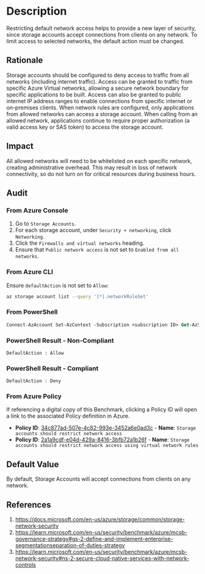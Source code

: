 # Description

Restricting default network access helps to provide a new layer of security, since storage accounts accept connections from clients on any network. To limit access to selected networks, the default action must be changed.

## Rationale

Storage accounts should be configured to deny access to traffic from all networks (including internet traffic). Access can be granted to traffic from specific Azure Virtual networks, allowing a secure network boundary for specific applications to be built. Access can also be granted to public internet IP address ranges to enable connections from specific internet or on-premises clients. When network rules are configured, only applications from allowed networks can access a storage account. When calling from an allowed network, applications continue to require proper authorization (a valid access key or SAS token) to access the storage account.

## Impact

All allowed networks will need to be whitelisted on each specific network, creating administrative overhead. This may result in loss of network connectivity, so do not turn on for critical resources during business hours.

## Audit

### From Azure Console

1. Go to `Storage Accounts`.
2. For each storage account, under `Security + networking`, click `Networking`.
3. Click the `Firewalls and virtual networks` heading.
4. Ensure that `Public network access` is not set to `Enabled from all networks`.

### From Azure CLI

Ensure `defaultAction` is not set to `Allow`:

```sh
az storage account list --query '[*].networkRuleSet'
```

### From PowerShell

```ps
Connect-AzAccount Set-AzContext -Subscription <subscription ID> Get-AzStorageAccountNetworkRuleset -ResourceGroupName <resource group> -Name <storage account name> |Select-Object DefaultAction
```

### PowerShell Result - Non-Compliant

```
DefaultAction : Allow
```

### PowerShell Result - Compliant

```
DefaultAction : Deny
```

### From Azure Policy

If referencing a digital copy of this Benchmark, clicking a Policy ID will open a link to the associated Policy definition in Azure.

- **Policy ID**: [34c877ad-507e-4c82-993e-3452a6e0ad3c](https://portal.azure.com/#view/Microsoft_Azure_Policy/PolicyDetailBlade/definitionId/%2Fproviders%2FMicrosoft.Authorization%2FpolicyDefinitions%2F34c877ad-507e-4c82-993e-3452a6e0ad3c) - **Name**: `Storage accounts should restrict network access`
- **Policy ID**: [2a1a9cdf-e04d-429a-8416-3bfb72a1b26f](https://portal.azure.com/#view/Microsoft_Azure_Policy/PolicyDetailBlade/definitionId/%2Fproviders%2FMicrosoft.Authorization%2FpolicyDefinitions%2F2a1a9cdf-e04d-429a-8416-3bfb72a1b26f) - **Name**: `Storage accounts should restrict network access using virtual network rules`

## Default Value

By default, Storage Accounts will accept connections from clients on any network.

## References

1. <https://docs.microsoft.com/en-us/azure/storage/common/storage-network-security>
2. <https://learn.microsoft.com/en-us/security/benchmark/azure/mcsb-governance-strategy#gs-2-define-and-implement-enterprise-segmentationseparation-of-duties-strategy>
3. <https://learn.microsoft.com/en-us/security/benchmark/azure/mcsb-network-security#ns-2-secure-cloud-native-services-with-network-controls>
